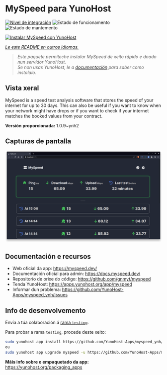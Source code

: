 <!--
NOTA: Este README foi creado automáticamente por <https://github.com/YunoHost/apps/tree/master/tools/readme_generator>
NON debe editarse manualmente.
-->

# MySpeed para YunoHost

[![Nivel de integración](https://apps.yunohost.org/badge/integration/myspeed)](https://ci-apps.yunohost.org/ci/apps/myspeed/)
![Estado de funcionamento](https://apps.yunohost.org/badge/state/myspeed)
![Estado de mantemento](https://apps.yunohost.org/badge/maintained/myspeed)

[![Instalar MySpeed con YunoHost](https://install-app.yunohost.org/install-with-yunohost.svg)](https://install-app.yunohost.org/?app=myspeed)

*[Le este README en outros idiomas.](./ALL_README.md)*

> *Este paquete permíteche instalar MySpeed de xeito rápido e doado nun servidor YunoHost.*  
> *Se non usas YunoHost, le a [documentación](https://yunohost.org/install) para saber como instalalo.*

## Vista xeral

MySpeed is a speed test analysis software that stores the speed of your internet for up to 30 days. This can also be useful if you want to know when your network might have drops or if you want to check if your internet matches the booked values from your contract.



**Versión proporcionada:** 1.0.9~ynh2

## Capturas de pantalla

![Captura de pantalla de MySpeed](./doc/screenshots/screenshot.png)

## Documentación e recursos

- Web oficial da app: <https://myspeed.dev/>
- Documentación oficial para admin: <https://docs.myspeed.dev/>
- Repositorio de orixe do código: <https://github.com/gnmyt/myspeed>
- Tenda YunoHost: <https://apps.yunohost.org/app/myspeed>
- Informar dun problema: <https://github.com/YunoHost-Apps/myspeed_ynh/issues>

## Info de desenvolvemento

Envía a túa colaboración á [rama `testing`](https://github.com/YunoHost-Apps/myspeed_ynh/tree/testing).

Para probar a rama `testing`, procede deste xeito:

```bash
sudo yunohost app install https://github.com/YunoHost-Apps/myspeed_ynh/tree/testing --debug
ou
sudo yunohost app upgrade myspeed -u https://github.com/YunoHost-Apps/myspeed_ynh/tree/testing --debug
```

**Máis info sobre o empaquetado da app:** <https://yunohost.org/packaging_apps>
